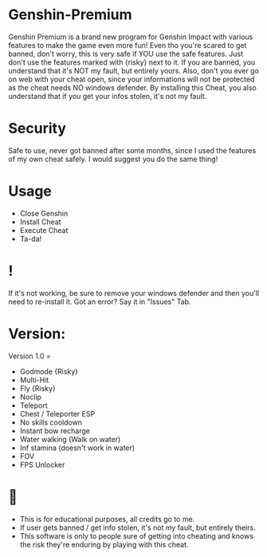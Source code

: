 # Genshin-Premium

Genshin Premium is a brand new program for Genshin Impact with various features to make
the game even more fun! Even tho you're scared to get banned, don't worry, this is very safe if YOU use the safe features.
Just don't use the features marked with {risky} next to it.
If you are banned, you understand that it's NOT my fault, but entirely yours.
Also, don't you ever go on web with your cheat open, since your informations will not be protected as the cheat needs NO windows defender.
By installing this Cheat, you also understand that if you get your infos stolen, it's not my fault.

# Security

Safe to use, never got banned after some months, since I used the features of my own cheat safely.
I would suggest you do the same thing!

# Usage

- Close Genshin
- Install Cheat
- Execute Cheat
- Ta-da!

# !

If it's not working, be sure to remove your windows defender and then you'll need to re-install it.
Got an error? Say it in "Issues" Tab.

# Version:

Version 1.0 =

- Godmode {Risky}
- Multi-Hit
- Fly {Risky}
- Noclip
- Teleport
- Chest / Teleporter ESP
- No skills cooldown
- Instant bow recharge
- Water walking (Walk on water)
- Inf stamina (doesn't work in water)
- FOV
- FPS Unlocker

# 🎇

- This is for educational purposes, all credits go to me.
- If user gets banned / get info stolen, it's not my fault, but entirely theirs.
- This software is only to people sure of getting into cheating and knows the risk they're enduring by playing with this cheat.
